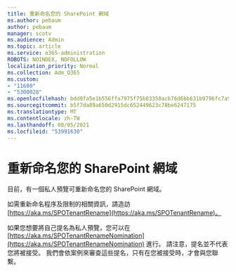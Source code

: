 ```yaml
---
title: 重新命名您的 SharePoint 網域
ms.author: pebaum
author: pebaum
manager: scotv
ms.audience: Admin
ms.topic: article
ms.service: o365-administration
ROBOTS: NOINDEX, NOFOLLOW
localization_priority: Normal
ms.collection: Adm_O365
ms.custom:
- "11680"
- "5300028"
ms.openlocfilehash: bdd0fa5e1b556ffa7975f75b03350acb76d6bb631b9796fc7a92a12ff50c92a6
ms.sourcegitcommit: b5f7da89a650d2915dc652449623c78be6247175
ms.translationtype: MT
ms.contentlocale: zh-TW
ms.lasthandoff: 08/05/2021
ms.locfileid: "53991630"
---
```

# <a name="rename-your-sharepoint-domain"></a>重新命名您的 SharePoint 網域

目前，有一個私人預覽可重新命名您的 SharePoint 網域。

如需重新命名程序及限制的相關資訊，請造訪 [https://aka.ms/SPOTenantRename](https://aka.ms/SPOTenantRename)。

如果您想要將自己提名為私人預覽，您可以在 [https://aka.ms/SPOTenantRenameNomination](https://aka.ms/SPOTenantRenameNomination) 進行。 請注意，提名並不代表您將被接受。 我們會依案例來審查這些提名，只有在您被接受時，才會與您聯繫。
